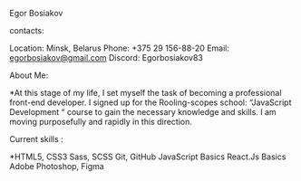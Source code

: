 Egor Bosiakov

contacts:

Location: Minsk, Belarus
Phone: +375 29 156-88-20
Email: egorbosiakov@gmail.com
Discord: Egorbosiakov83


About Me:

*At this stage of my life, I set myself the task of becoming a professional front-end developer. I signed up for the Rooling-scopes school: “JavaScript Development “ course to gain the necessary knowledge and skills. I am moving purposefully and rapidly in this direction.

Current skills :

*HTML5, CSS3
Sass, SCSS
Git, GitHub
JavaScript Basics
React.Js Basics
Adobe Photoshop, Figma
